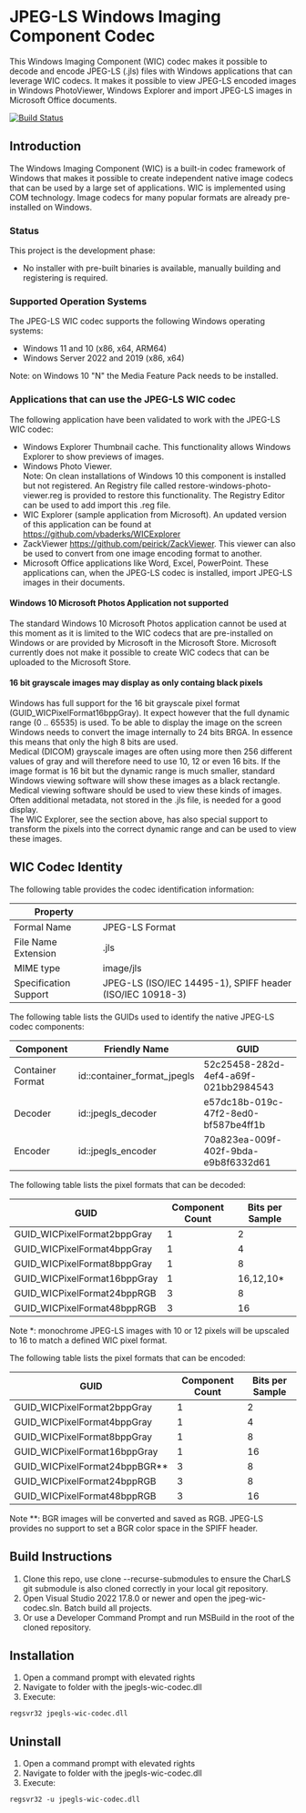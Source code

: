# JPEG-LS Windows Imaging Component Codec

This Windows Imaging Component (WIC) codec makes it possible to decode and encode JPEG-LS (.jls) files with Windows applications that can leverage WIC codecs. It makes it possible to view JPEG-LS encoded images in Windows PhotoViewer, Windows Explorer and import JPEG-LS images in Microsoft Office documents.

[![Build Status](https://dev.azure.com/team-charls/jpegls-wic-codec/_apis/build/status/team-charls.jpegls-wic-codec?branchName=main)](https://dev.azure.com/team-charls/jpegls-wic-codec/_build/latest?definitionId=1&branchName=main)

## Introduction

The Windows Imaging Component (WIC) is a built-in codec framework of Windows that makes it possible to create independent native image codecs that can be used by a large set of applications. WIC is implemented using COM technology. Image codecs for many popular formats are already pre-installed on Windows.

### Status

This project is the development phase:

- No installer with pre-built binaries is available, manually building and registering is required.

### Supported Operation Systems

The JPEG-LS WIC codec supports the following Windows operating systems:

- Windows 11 and 10 (x86, x64, ARM64)
- Windows Server 2022 and 2019 (x86, x64)

Note: on Windows 10 "N" the Media Feature Pack needs to be installed.

### Applications that can use the JPEG-LS WIC codec

The following application have been validated to work with the JPEG-LS WIC codec:

- Windows Explorer Thumbnail cache. This functionality allows Windows Explorer to show previews of images.
- Windows Photo Viewer.  
 Note: On clean installations of Windows 10 this component is installed but not registered. An Registry file called restore-windows-photo-viewer.reg is provided to restore this functionality. The Registry Editor can be used to add import this .reg file.
- WIC Explorer (sample application from Microsoft). An updated version of this application can be found at <https://github.com/vbaderks/WICExplorer>
- ZackViewer <https://github.com/peirick/ZackViewer>. This viewer can also be used to convert from one image encoding format to another.
- Microsoft Office applications like Word, Excel, PowerPoint. These applications can, when the JPEG-LS codec is installed, import JPEG-LS images in their documents.

#### Windows 10 Microsoft Photos Application not supported

The standard Windows 10 Microsoft Photos application cannot be used at this moment as it is limited to the WIC codecs that are pre-installed on Windows or are provided by Microsoft in the Microsoft Store.
Microsoft currently does not make it possible to create WIC codecs that can be uploaded to the Microsoft Store.

#### 16 bit grayscale images may display as only containg black pixels

Windows has full support for the 16 bit grayscale pixel format (GUID_WICPixelFormat16bppGray).
It expect however that the full dynamic range (0 .. 65535) is used. To be able to display the image
on the screen Windows needs to convert the image internally to 24 bits BRGA. In essence this means
that only the high 8 bits are used.  
Medical (DICOM) grayscale images are often using more then 256 different values of gray and will therefore
need to use 10, 12 or even 16 bits. If the image format is 16 bit but the dynamic range is much smaller, standard
Windows viewing software will show these images as a black rectangle.  
Medical viewing software should be used to view these kinds of images. Often additional metadata, not stored in the .jls file,
is needed for a good display.  
The WIC Explorer, see the section above, has also special support to transform the pixels into the correct dynamic range and can be used to view these images.

## WIC Codec Identity

The following table provides the codec identification information:

| Property              |                                                           |
|-----------------------|-----------------------------------------------------------|
| Formal Name           | JPEG-LS Format                                            |
| File Name Extension   | .jls                                                      |
| MIME type             | image/jls                                                 |
| Specification Support | JPEG-LS (ISO/IEC 14495-1), SPIFF header (ISO/IEC 10918-3) |

The following table lists the GUIDs used to identify the native JPEG-LS codec components:

| Component        | Friendly Name               | GUID                                 |
|------------------|-----------------------------|--------------------------------------|
| Container Format | id::container_format_jpegls | 52c25458-282d-4ef4-a69f-021bb2984543 |
| Decoder          | id::jpegls_decoder          | e57dc18b-019c-47f2-8ed0-bf587be4ff1b |
| Encoder          | id::jpegls_encoder          | 70a823ea-009f-402f-9bda-e9b8f6332d61 |

The following table lists the pixel formats that can be decoded:

| GUID                         | Component Count | Bits per Sample |
|------------------------------|-----------------|-----------------|
| GUID_WICPixelFormat2bppGray  | 1               | 2               |
| GUID_WICPixelFormat4bppGray  | 1               | 4               |
| GUID_WICPixelFormat8bppGray  | 1               | 8               |
| GUID_WICPixelFormat16bppGray | 1               | 16,12,10*       |
| GUID_WICPixelFormat24bppRGB  | 3               | 8               |
| GUID_WICPixelFormat48bppRGB  | 3               | 16              |

Note \*: monochrome JPEG-LS images with 10 or 12 pixels will be upscaled to 16 to match a defined WIC pixel format.

The following table lists the pixel formats that can be encoded:

| GUID                            | Component Count | Bits per Sample |
|---------------------------------|-----------------|-----------------|
| GUID_WICPixelFormat2bppGray     | 1               | 2               |
| GUID_WICPixelFormat4bppGray     | 1               | 4               |
| GUID_WICPixelFormat8bppGray     | 1               | 8               |
| GUID_WICPixelFormat16bppGray    | 1               | 16              |
| GUID_WICPixelFormat24bppBGR\*\* | 3               | 8               |
| GUID_WICPixelFormat24bppRGB     | 3               | 8               |
| GUID_WICPixelFormat48bppRGB     | 3               | 16              |

Note \*\*: BGR images will be converted and saved as RGB. JPEG-LS provides no support to set a BGR color space in the SPIFF header.

## Build Instructions

1. Clone this repo, use clone --recurse-submodules to ensure the CharLS git submodule is also cloned correctly in your local git repository.
2. Open Visual Studio 2022 17.8.0 or newer and open the jpeg-wic-codec.sln. Batch build all projects.  
3. Or use a Developer Command Prompt and run MSBuild in the root of the cloned repository.

## Installation

1. Open a command prompt with elevated rights
2. Navigate to folder with the jpegls-wic-codec.dll
3. Execute:

```shell
regsvr32 jpegls-wic-codec.dll
```

## Uninstall

1. Open a command prompt with elevated rights
2. Navigate to folder with the jpegls-wic-codec.dll
3. Execute:

```shell
regsvr32 -u jpegls-wic-codec.dll
```
